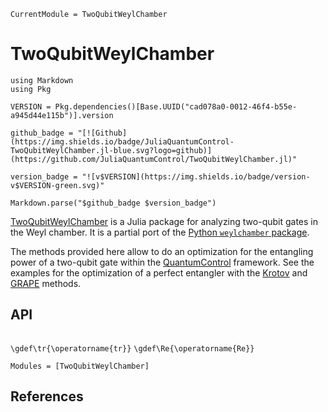 ```@meta
CurrentModule = TwoQubitWeylChamber
```

# TwoQubitWeylChamber

```@eval
using Markdown
using Pkg

VERSION = Pkg.dependencies()[Base.UUID("cad078a0-0012-46f4-b55e-a945d44e115b")].version

github_badge = "[![Github](https://img.shields.io/badge/JuliaQuantumControl-TwoQubitWeylChamber.jl-blue.svg?logo=github)](https://github.com/JuliaQuantumControl/TwoQubitWeylChamber.jl)"

version_badge = "![v$VERSION](https://img.shields.io/badge/version-v$VERSION-green.svg)"

Markdown.parse("$github_badge $version_badge")
```

[TwoQubitWeylChamber](https://github.com/JuliaQuantumControl/TwoQubitWeylChamber.jl) is a Julia package for analyzing two-qubit gates in the Weyl chamber.  It is a partial port of the [Python `weylchamber` package](https://github.com/qucontrol/weylchamber).

The methods provided here allow to do an optimization for the entangling power of a two-qubit gate within the [QuantumControl](https://github.com/JuliaQuantumControl/QuantumControl.jl#readme) framework. See the examples for the optimization of a perfect entangler with the [Krotov](https://juliaquantumcontrol.github.io/Krotov.jl/stable/examples/perfect_entanglers/#Example-4:-Optimization-for-a-perfect-entangler) and [GRAPE](https://juliaquantumcontrol.github.io/GRAPE.jl/stable/examples/perfect_entanglers/#Optimizing-for-a-general-perfect-entangler) methods.

## API

```@index
```

``\gdef\tr{\operatorname{tr}}``
``\gdef\Re{\operatorname{Re}}``

```@autodocs
Modules = [TwoQubitWeylChamber]
```

## References

```@bibliography
```
